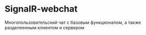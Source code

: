 # SignalR-webchat
Многопользовательский чат с базовым функционалом, а также разделеенным клиентом и сервером
